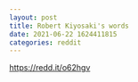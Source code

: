 ```yaml
--- 
layout: post 
title: Robert Kiyosaki's words 
date: 2021-06-22 1624411815 
categories: reddit 
--- 
```

https://redd.it/o62hgv